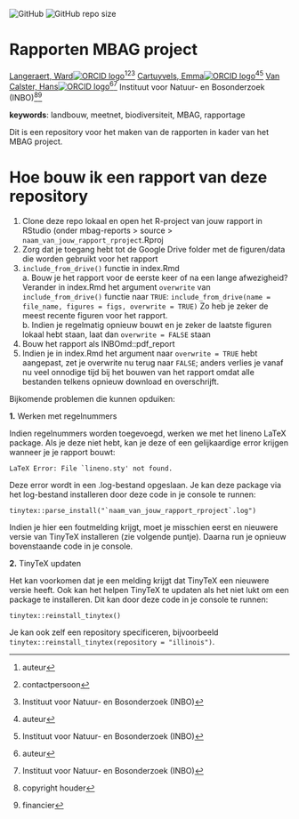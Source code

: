 <!-- spell-check: ignore:start -->
<!-- badges: start -->
![GitHub](https://img.shields.io/github/license/inbo/mbag-reports)
![GitHub repo size](https://img.shields.io/github/repo-size/inbo/mbag-reports)
<!-- badges: end -->

# Rapporten MBAG project

[Langeraert, Ward![ORCID logo](https://info.orcid.org/wp-content/uploads/2019/11/orcid_16x16.png)](https://orcid.org/0000-0002-5900-8109)[^aut][^cre][^inbo.be]
[Cartuyvels, Emma![ORCID logo](https://info.orcid.org/wp-content/uploads/2019/11/orcid_16x16.png)](https://orcid.org/0000-0001-7856-6360)[^aut][^inbo.be]
[Van Calster, Hans![ORCID logo](https://info.orcid.org/wp-content/uploads/2019/11/orcid_16x16.png)](https://orcid.org/0000-0001-8595-8426)[^aut][^inbo.be]
Instituut voor Natuur- en Bosonderzoek (INBO)[^cph][^fnd]

[^cph]: copyright houder
[^fnd]: financier
[^aut]: auteur
[^cre]: contactpersoon
[^inbo.be]: Instituut voor Natuur- en Bosonderzoek (INBO)
<!-- spell-check: ignore:end -->

**keywords**: landbouw, meetnet, biodiversiteit, MBAG, rapportage

<!-- community: inbo -->

<!-- description: start -->
Dit is een repository voor het maken van de rapporten in kader van het MBAG project.
<!-- description: end -->

# Hoe bouw ik een rapport van deze repository

1.  Clone deze repo lokaal en open het R-project van jouw rapport in RStudio (onder mbag-reports > source > `naam_van_jouw_rapport_rproject`.Rproj
2.  Zorg dat je toegang hebt tot de Google Drive folder met de figuren/data die worden gebruikt voor het rapport
3.  `include_from_drive()` functie in index.Rmd\
    a. Bouw je het rapport voor de eerste keer of na een lange afwezigheid?\
       Verander in index.Rmd het argument `overwrite` van `include_from_drive()` functie naar `TRUE`: `include_from_drive(name = file_name, figures = figs, overwrite = TRUE)`
       Zo heb je zeker de meest recente figuren voor het rapport.\
    b. Indien je regelmatig opnieuw bouwt en je zeker de laatste figuren lokaal hebt staan, laat dan `overwrite = FALSE` staan
5.  Bouw het rapport als INBOmd::pdf_report
6.  Indien je in index.Rmd het argument naar `overwrite = TRUE` hebt aangepast, zet je overwrite nu terug naar `FALSE`; anders verlies je vanaf nu veel onnodige tijd bij het bouwen van het rapport omdat alle bestanden telkens opnieuw download en overschrijft.

Bijkomende problemen die kunnen opduiken:

**1.** Werken met regelnummers

Indien regelnummers worden toegevoegd, werken we met het lineno LaTeX package.
Als je deze niet hebt, kan je deze of een gelijkaardige error krijgen wanneer je je rapport bouwt:

```
LaTeX Error: File `lineno.sty' not found.
```

Deze error wordt in een .log-bestand opgeslaan.
Je kan deze package via het log-bestand installeren door deze code in je console te runnen:

```
tinytex::parse_install("`naam_van_jouw_rapport_rproject`.log")
```

Indien je hier een foutmelding krijgt, moet je misschien eerst en nieuwere versie van TinyTeX installeren (zie volgende puntje).
Daarna run je opnieuw bovenstaande code in je console.

**2.** TinyTeX updaten

Het kan voorkomen dat je een melding krijgt dat TinyTeX een nieuwere versie heeft.
Ook kan het helpen TinyTeX te updaten als het niet lukt om een package te installeren.
Dit kan door deze code in je console te runnen:

```
tinytex::reinstall_tinytex()
```

Je kan ook zelf een repository specificeren, bijvoorbeeld `tinytex::reinstall_tinytex(repository = "illinois")`.
